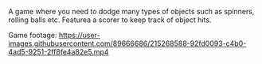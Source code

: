 A game where you need to dodge many types of objects such as spinners, rolling balls etc. Featurea a scorer to keep track of object hits.

Game footage:
https://user-images.githubusercontent.com/89666686/215268588-92fd0093-c4b0-4ad5-9251-2ff8fe4a82e5.mp4


